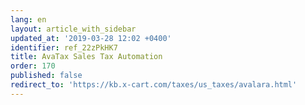 ```yaml
---
lang: en
layout: article_with_sidebar
updated_at: '2019-03-28 12:02 +0400'
identifier: ref_22zPkHK7
title: AvaTax Sales Tax Automation
order: 170
published: false
redirect_to: 'https://kb.x-cart.com/taxes/us_taxes/avalara.html'
---
```

